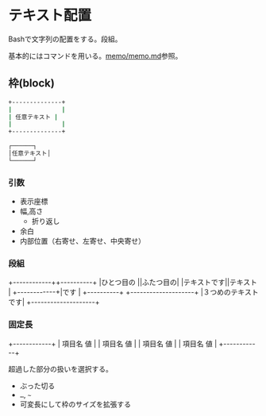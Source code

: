 ﻿# テキスト配置

Bashで文字列の配置をする。段組。

基本的にはコマンドを用いる。[memo/memo.md](memo/memo.md)参照。

## 枠(block)

```sh
+--------------+
|              |
| 任意テキスト |
|              |
+--------------+
```

```sh
┌──────┐
│任意テキスト│
└──────┘
```

### 引数

* 表示座標
* 幅,高さ
    * 折り返し
* 余白
* 内部位置（右寄せ、左寄せ、中央寄せ）


### 段組

+------------++----------+
|ひとつ目の  ||ふたつ目の|
|テキストです||テキスト  |
+------------+|です      |
              +----------+
+--------------------+
|３つめのテキストです|
+--------------------+

### 固定長

+------------+
| 項目名  値 |
| 項目名  値 |
| 項目名  値 |
| 項目名  値 |
+------------+

超過した部分の扱いを選択する。

* ぶった切る
* `…`, `~`
* 可変長にして枠のサイズを拡張する


